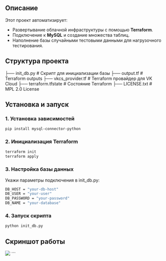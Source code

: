##  Описание
Этот проект автоматизирует:
- Развертывание облачной инфраструктуры с помощью **Terraform**.
- Подключение к **MySQL** и создание множества таблиц.
- Наполнение базы случайными тестовыми данными для нагрузочного тестирования.


##  Структура проекта

├── init_db.py # Скрипт для инициализации базы
├── output.tf # Terraform outputs
├── vkcs_provider.tf # Terraform провайдер для VK Cloud
├── terraform.tfstate # Состояние Terraform
├── LICENSE.txt # MPL 2.0 License

##  Установка и запуск

### 1. Установка зависимостей
```bash
pip install mysql-connector-python
```

### 2. Инициализация Terraform
```bash
terraform init
terraform apply
```
### 3. Настройка базы данных

Укажи параметры подключения в init_db.py:
```bash
DB_HOST = "your-db-host"
DB_USER = "your-user"
DB_PASSWORD = "your-password"
DB_NAME = "your-database"
```
### 4. Запуск скрипта
```bash
python init_db.py
```
##  Скриншот работы
<img src="C:\Users\oppstoppa\Documents\Screen.jpg">
```
